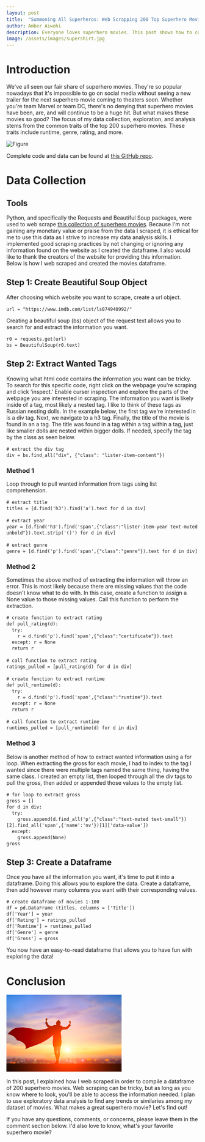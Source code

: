 ```yaml
---
layout: post
title:  "Summoning All Superheros: Web Scrapping 200 Top Superhero Movies"
author: Amber Aiwohi
description: Everyone loves superhero movies. This post shows how to collet data about the top 200 superhero movies of all time by web scrapping. 
image: /assets/images/supershirt.jpg
---
```

# Introduction
We've all seen our fair share of superhero movies. They're so popular nowadays that it's impossible to go on social media without seeing a new trailer for the next superhero movie coming to theaters soon. Whether you're team Marvel or team DC, there's no denying that superhero movies have been, are, and will continue to be a huge hit. But what makes these movies so good? The focus of my data collection, exploration, and analysis stems from the common traits of the top 200 superhero movies. These traits include runtime, genre, rating, and more. 

![Figure](https://github.com/AmberAiwohi/my386blog/raw/main/assets/images/supercomic.jpg)

Complete code and data can be found at [this GitHub repo](https://github.com/AmberAiwohi/superheros).

# Data Collection
## Tools
Python, and specifically the Requests and Beautiful Soup packages, were used to web scrape [this collection of superhero movies](https://www.imdb.com/list/ls074940992/?sort=list_order,asc&st_dt=&mode=detail&page=1). Because I'm not gaining any monetary value or praise from the data I scraped, it is ethical for me to use this data as I strive to increase my data analysis skills. I implemented good scraping practices by not changing or ignoring any information found on the website as I created the dataframe. I also would like to thank the creators of the website for providing this information. Below is how I web scraped and created the movies dataframe. 

## Step 1: Create Beautiful Soup Object
After choosing which website you want to scrape, create a url object.
```
url = "https://www.imdb.com/list/ls074940992/"
```
Creating a beautiful soup (bs) object of the request text allows you to search for and extract the information you want. 
```
r0 = requests.get(url)
bs = BeautifulSoup(r0.text)
```

## Step 2: Extract Wanted Tags
Knowing what html code contains the information you want can be tricky. To search for this specific code, right click on the webpage you're scraping and click 'inspect.' Enable curser inspection and explore the parts of the webpage you are interested in scraping. The information you want is likely inside of a tag, most likely a nested tag. I like to think of these tags as Russian nesting dolls. In the example below, the first tag we're interested in is a div tag. Next, we navigate to a h3 tag. Finally, the title of the movie is found in an a tag. The title was found in a tag within a tag within a tag, just like smaller dolls are nested within bigger dolls. If needed, specify the tag by the class as seen below. 
```
# extract the div tag 
div = bs.find_all("div", {"class": "lister-item-content"})
```

### Method 1
Loop through to pull wanted information from tags using list comprehension.
```
# extract title
titles = [d.find('h3').find('a').text for d in div]

# extract year
year = [d.find('h3').find('span',{"class":"lister-item-year text-muted unbold"}).text.strip('()') for d in div]

# extract genre
genre = [d.find('p').find('span',{"class":"genre"}).text for d in div]
```
### Method 2
Sometimes the above method of extracting the information will throw an error. This is most likely because there are missing values that the code doesn't know what to do with. In this case, create a function to assign a None value to those missing values. Call this function to perform the extraction. 
```
# create function to extract rating
def pull_rating(d):
  try:
    r = d.find('p').find('span',{"class":"certificate"}).text
  except: r = None
  return r
  
# call function to extract rating 
ratings_pulled = [pull_rating(d) for d in div]

# create function to extract runtime
def pull_runtime(d):
  try:
    r = d.find('p').find('span',{"class":"runtime"}).text
  except: r = None
  return r
  
# call function to extract runtime
runtimes_pulled = [pull_runtime(d) for d in div]
```
### Method 3
Below is another method of how to extract wanted information using a for loop. When extracting the gross for each movie, I had to index to the tag I wanted since there were multiple tags named the same thing, having the same class. I created an empty list, then looped through all the div tags to pull the gross, then added or appended those values to the empty list. 
```
# for loop to extract gross
gross = []
for d in div:
  try:
    gross.append(d.find_all('p',{"class":"text-muted text-small"})[2].find_all('span',{'name':'nv'})[1]['data-value'])
  except:
    gross.append(None)
gross
```

## Step 3: Create a Dataframe
Once you have all the information you want, it's time to put it into a dataframe. Doing this allows you to explore the data. Create a dataframe, then add however many columns you want with their corresponding values. 
```
# create dataframe of movies 1-100
df = pd.DataFrame (titles, columns = ['Title'])
df['Year'] = year
df['Rating'] = ratings_pulled
df['Runtime'] = runtimes_pulled
df['Genre'] = genre
df['Gross'] = gross
```
You now have an easy-to-read dataframe that allows you to have fun with exploring the data!

# Conclusion
![Figure](https://github.com/AmberAiwohi/my386blog/raw/main/assets/images/super.jpg)

In this post, I explained how I web scraped in order to compile a dataframe of 200 superhero movies. Web scraping can be tricky, but as long as you know where to look, you'll be able to access the information needed. I plan to use exploratory data analysis to find any trends or similaries among my dataset of movies. What makes a great superhero movie? Let's find out! 

If you have any questions, comments, or concerns, please leave them in the comment section below. I'd also love to know, what's your favorite superhero movie?
